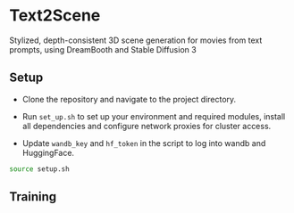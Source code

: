 # Text2Scene

Stylized, depth-consistent 3D scene generation for movies from text prompts, using DreamBooth and Stable Diffusion 3


## Setup

- Clone the repository and navigate to the project directory.

- Run `set_up.sh` to set up your environment and required modules, install all dependencies and configure network proxies for cluster access.

- Update `wandb_key` and `hf_token` in the script to log into wandb and HuggingFace.


```bash
source setup.sh

```

## Training
